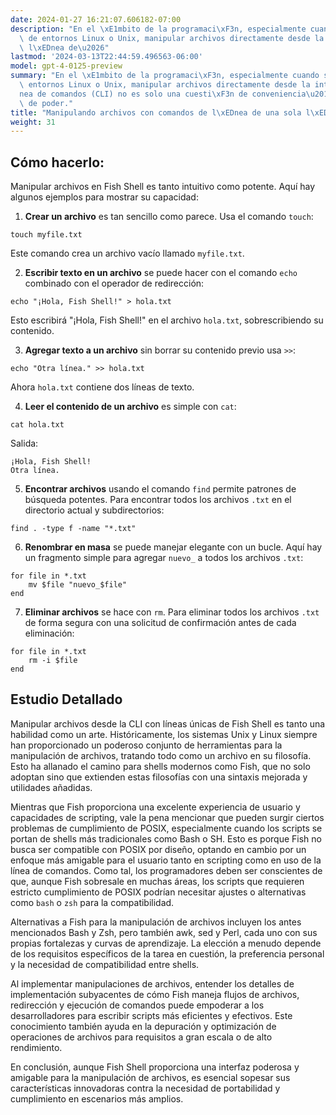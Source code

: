 ```yaml
---
date: 2024-01-27 16:21:07.606182-07:00
description: "En el \xE1mbito de la programaci\xF3n, especialmente cuando se trata\
  \ de entornos Linux o Unix, manipular archivos directamente desde la interfaz de\
  \ l\xEDnea de\u2026"
lastmod: '2024-03-13T22:44:59.496563-06:00'
model: gpt-4-0125-preview
summary: "En el \xE1mbito de la programaci\xF3n, especialmente cuando se trata de\
  \ entornos Linux o Unix, manipular archivos directamente desde la interfaz de l\xED\
  nea de comandos (CLI) no es solo una cuesti\xF3n de conveniencia\u2014es una herramienta\
  \ de poder."
title: "Manipulando archivos con comandos de l\xEDnea de una sola l\xEDnea"
weight: 31
---
```


## Cómo hacerlo:
Manipular archivos en Fish Shell es tanto intuitivo como potente. Aquí hay algunos ejemplos para mostrar su capacidad:

1. **Crear un archivo** es tan sencillo como parece. Usa el comando `touch`:

```Fish Shell
touch myfile.txt
```

Este comando crea un archivo vacío llamado `myfile.txt`.

2. **Escribir texto en un archivo** se puede hacer con el comando `echo` combinado con el operador de redirección:

```Fish Shell
echo "¡Hola, Fish Shell!" > hola.txt
```

Esto escribirá "¡Hola, Fish Shell!" en el archivo `hola.txt`, sobrescribiendo su contenido.

3. **Agregar texto a un archivo** sin borrar su contenido previo usa `>>`:

```Fish Shell
echo "Otra línea." >> hola.txt
```

Ahora `hola.txt` contiene dos líneas de texto.

4. **Leer el contenido de un archivo** es simple con `cat`:

```Fish Shell
cat hola.txt
```

Salida:
```
¡Hola, Fish Shell!
Otra línea.
```

5. **Encontrar archivos** usando el comando `find` permite patrones de búsqueda potentes. Para encontrar todos los archivos `.txt` en el directorio actual y subdirectorios:

```Fish Shell
find . -type f -name "*.txt"
```

6. **Renombrar en masa** se puede manejar elegante con un bucle. Aquí hay un fragmento simple para agregar `nuevo_` a todos los archivos `.txt`:

```Fish Shell
for file in *.txt
    mv $file "nuevo_$file"
end
```

7. **Eliminar archivos** se hace con `rm`. Para eliminar todos los archivos `.txt` de forma segura con una solicitud de confirmación antes de cada eliminación:

```Fish Shell
for file in *.txt
    rm -i $file
end
```

## Estudio Detallado
Manipular archivos desde la CLI con líneas únicas de Fish Shell es tanto una habilidad como un arte. Históricamente, los sistemas Unix y Linux siempre han proporcionado un poderoso conjunto de herramientas para la manipulación de archivos, tratando todo como un archivo en su filosofía. Esto ha allanado el camino para shells modernos como Fish, que no solo adoptan sino que extienden estas filosofías con una sintaxis mejorada y utilidades añadidas.

Mientras que Fish proporciona una excelente experiencia de usuario y capacidades de scripting, vale la pena mencionar que pueden surgir ciertos problemas de cumplimiento de POSIX, especialmente cuando los scripts se portan de shells más tradicionales como Bash o SH. Esto es porque Fish no busca ser compatible con POSIX por diseño, optando en cambio por un enfoque más amigable para el usuario tanto en scripting como en uso de la línea de comandos. Como tal, los programadores deben ser conscientes de que, aunque Fish sobresale en muchas áreas, los scripts que requieren estricto cumplimiento de POSIX podrían necesitar ajustes o alternativas como `bash` o `zsh` para la compatibilidad.

Alternativas a Fish para la manipulación de archivos incluyen los antes mencionados Bash y Zsh, pero también awk, sed y Perl, cada uno con sus propias fortalezas y curvas de aprendizaje. La elección a menudo depende de los requisitos específicos de la tarea en cuestión, la preferencia personal y la necesidad de compatibilidad entre shells.

Al implementar manipulaciones de archivos, entender los detalles de implementación subyacentes de cómo Fish maneja flujos de archivos, redirección y ejecución de comandos puede empoderar a los desarrolladores para escribir scripts más eficientes y efectivos. Este conocimiento también ayuda en la depuración y optimización de operaciones de archivos para requisitos a gran escala o de alto rendimiento.

En conclusión, aunque Fish Shell proporciona una interfaz poderosa y amigable para la manipulación de archivos, es esencial sopesar sus características innovadoras contra la necesidad de portabilidad y cumplimiento en escenarios más amplios.

